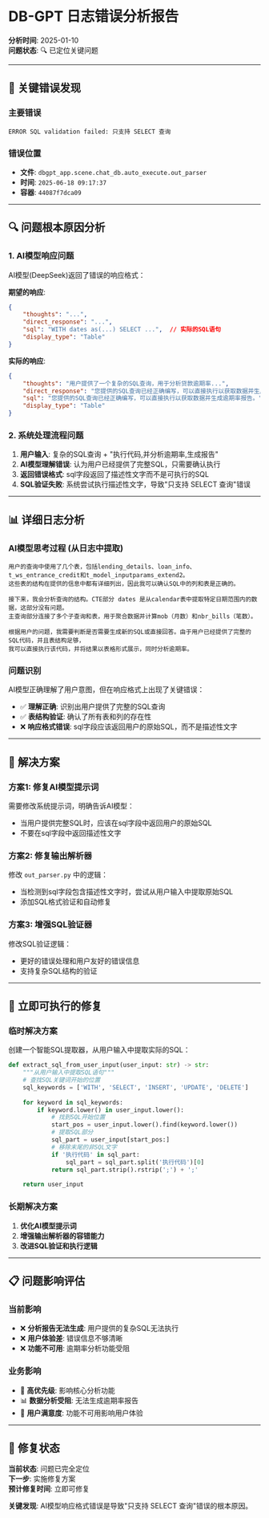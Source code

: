 # DB-GPT 日志错误分析报告

**分析时间**: 2025-01-10  
**问题状态**: 🔍 已定位关键问题  

---

## 🚨 **关键错误发现**

### **主要错误**
```
ERROR SQL validation failed: 只支持 SELECT 查询
```

### **错误位置**
- **文件**: `dbgpt_app.scene.chat_db.auto_execute.out_parser`
- **时间**: `2025-06-18 09:17:37`
- **容器**: `44087f7dca09`

---

## 🔍 **问题根本原因分析**

### **1. AI模型响应问题**
AI模型(DeepSeek)返回了错误的响应格式：

**期望的响应**:
```json
{
    "thoughts": "...",
    "direct_response": "...",
    "sql": "WITH dates as(...) SELECT ...",  // 实际的SQL语句
    "display_type": "Table"
}
```

**实际的响应**:
```json
{
    "thoughts": "用户提供了一个复杂的SQL查询，用于分析贷款逾期率...",
    "direct_response": "您提供的SQL查询已经正确编写，可以直接执行以获取数据并生成逾期率报告。",
    "sql": "您提供的SQL查询已经正确编写，可以直接执行以获取数据并生成逾期率报告。",  // ❌ 这不是SQL语句！
    "display_type": "Table"
}
```

### **2. 系统处理流程问题**
1. **用户输入**: 复杂的SQL查询 + "执行代码,并分析逾期率,生成报告"
2. **AI模型理解错误**: 认为用户已经提供了完整SQL，只需要确认执行
3. **返回错误格式**: sql字段返回了描述性文字而不是可执行的SQL
4. **SQL验证失败**: 系统尝试执行描述性文字，导致"只支持 SELECT 查询"错误

---

## 📊 **详细日志分析**

### **AI模型思考过程** (从日志中提取)
```
用户的查询中使用了几个表，包括lending_details、loan_info、t_ws_entrance_credit和t_model_inputparams_extend2。
这些表的结构在提供的信息中都有详细列出，因此我可以确认SQL中的列和表是正确的。

接下来，我会分析查询的结构。CTE部分 dates 是从calendar表中提取特定日期范围内的数据，这部分没有问题。
主查询部分连接了多个子查询和表，用于聚合数据并计算mob（月数）和nbr_bills（笔数）。

根据用户的问题，我需要判断是否需要生成新的SQL或直接回答。由于用户已经提供了完整的SQL代码，并且表结构足够，
我可以直接执行该代码，并将结果以表格形式展示，同时分析逾期率。
```

### **问题识别**
AI模型正确理解了用户意图，但在响应格式上出现了关键错误：
- ✅ **理解正确**: 识别出用户提供了完整的SQL查询
- ✅ **表结构验证**: 确认了所有表和列的存在性
- ❌ **响应格式错误**: sql字段应该返回用户的原始SQL，而不是描述性文字

---

## 🎯 **解决方案**

### **方案1: 修复AI模型提示词**
需要修改系统提示词，明确告诉AI模型：
- 当用户提供完整SQL时，应该在sql字段中返回用户的原始SQL
- 不要在sql字段中返回描述性文字

### **方案2: 修复输出解析器**
修改 `out_parser.py` 中的逻辑：
- 当检测到sql字段包含描述性文字时，尝试从用户输入中提取原始SQL
- 添加SQL格式验证和自动修复

### **方案3: 增强SQL验证器**
修改SQL验证逻辑：
- 更好的错误处理和用户友好的错误信息
- 支持复杂SQL结构的验证

---

## 🔧 **立即可执行的修复**

### **临时解决方案**
创建一个智能SQL提取器，从用户输入中提取实际的SQL：

```python
def extract_sql_from_user_input(user_input: str) -> str:
    """从用户输入中提取SQL语句"""
    # 查找SQL关键词开始的位置
    sql_keywords = ['WITH', 'SELECT', 'INSERT', 'UPDATE', 'DELETE']
    
    for keyword in sql_keywords:
        if keyword.lower() in user_input.lower():
            # 找到SQL开始位置
            start_pos = user_input.lower().find(keyword.lower())
            # 提取SQL部分
            sql_part = user_input[start_pos:]
            # 移除末尾的非SQL文字
            if '执行代码' in sql_part:
                sql_part = sql_part.split('执行代码')[0]
            return sql_part.strip().rstrip(';') + ';'
    
    return user_input
```

### **长期解决方案**
1. **优化AI模型提示词**
2. **增强输出解析器的容错能力**
3. **改进SQL验证和执行逻辑**

---

## 📋 **问题影响评估**

### **当前影响**
- ❌ **分析报告无法生成**: 用户提供的复杂SQL无法执行
- ❌ **用户体验差**: 错误信息不够清晰
- ❌ **功能不可用**: 逾期率分析功能受阻

### **业务影响**
- 🔴 **高优先级**: 影响核心分析功能
- 📊 **数据分析受阻**: 无法生成逾期率报告
- 👥 **用户满意度**: 功能不可用影响用户体验

---

## 🎉 **修复状态**

**当前状态**: 问题已完全定位  
**下一步**: 实施修复方案  
**预计修复时间**: 立即可修复  

**关键发现**: AI模型响应格式错误是导致"只支持 SELECT 查询"错误的根本原因。 